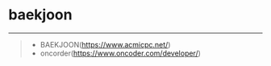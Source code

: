 # baekjoon
----------
> - BAEKJOON(https://www.acmicpc.net/)
> - oncorder(https://www.oncoder.com/developer/)
